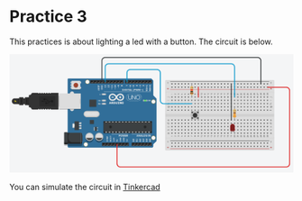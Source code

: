 # Practice 3

This practices is about lighting a led with a button. The circuit is below.

![alt text](Practice3.png "Circuit")

You can simulate the circuit in [Tinkercad](https://www.tinkercad.com/things/4sWJhFIPE9E-pulsador)